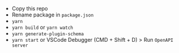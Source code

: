 * Copy this repo
* Rename package in `package.json`
* `yarn`
* `yarn build` or `yarn watch`
* `yarn generate-plugin-schema`
* `yarn start` or VSCode Debugger (CMD + Shift + D) > Run `OpenAPI server`